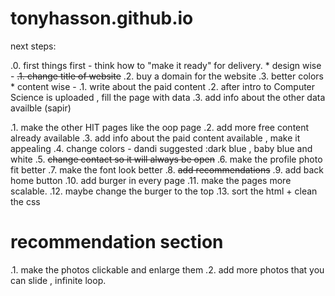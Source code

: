 # tonyhasson.github.io


next steps:

.0. first things first - think how to "make it ready" for delivery. 
    * design wise -
        ~~.1. change title of website~~
        .2. buy a domain for the website
        .3. better colors
    * content wise -
        .1.  write about the paid content
        .2. after intro to Computer Science is uploaded , 
        fill the page with data
        .3. add info about the other data availble (sapir)


.1. make the other HIT pages like the oop page
.2. add more free content already available
.3. add info about the paid content available , make it appealing
.4. change colors - dandi suggested :dark blue , baby blue and white
.5. ~~change contact so it will always be open~~
.6. make the profile photo fit better
.7. make the font look better
.8. ~~add recommendations~~
.9. add back home button
.10. add burger in every page
.11. make the pages more scalable.
.12. maybe change the burger to the top
.13. sort the html +  clean the css


# recommendation section
.1. make the photos clickable and enlarge them
.2. add more photos that you can slide , infinite loop.